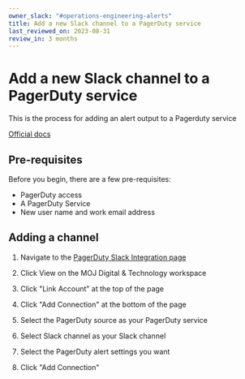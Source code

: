 ```yaml
---
owner_slack: "#operations-engineering-alerts"
title: Add a new Slack channel to a PagerDuty service
last_reviewed_on: 2023-08-31
review_in: 3 months
---
```


# Add a new Slack channel to a PagerDuty service

This is the process for adding an alert output to a Pagerduty service

[Official docs](https://support.pagerduty.com/docs/slack-integration-guide#add-a-slack-channel-connection)

## Pre-requisites

Before you begin, there are a few pre-requisites:

* PagerDuty access
* A PagerDuty Service
* New user name and work email address

## Adding a channel

1. Navigate to the [PagerDuty Slack Integration page](https://moj-digital-tools.pagerduty.com/accounts_addons/PPX0DKT?addonId=PU6348I)

2. Click View on the MOJ Digital & Technology workspace

3. Click "Link Account" at the top of the page

4. Click "Add Connection" at the bottom of the page

5. Select the PagerDuty source as your PagerDuty service

6. Select Slack channel as your Slack channel

7. Select the PagerDuty alert settings you want

8. Click "Add Connection"
